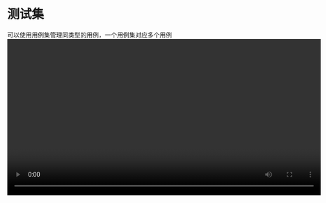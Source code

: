 # 测试集
可以使用用例集管理同类型的用例，一个用例集对应多个用例
<video :src="$withBase('/assets/web/用例集操作.mp4')" width="720px" controls="controls">浏览器不支持video标签</video>
